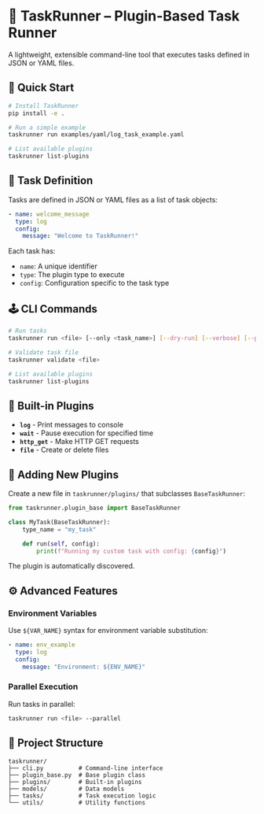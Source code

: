 # 🧩 TaskRunner – Plugin-Based Task Runner

A lightweight, extensible command-line tool that executes tasks defined in JSON or YAML files.

## 🚀 Quick Start

```bash
# Install TaskRunner
pip install -e .

# Run a simple example
taskrunner run examples/yaml/log_task_example.yaml

# List available plugins
taskrunner list-plugins
```

## 🧱 Task Definition

Tasks are defined in JSON or YAML files as a list of task objects:

```yaml
- name: welcome_message
  type: log
  config:
    message: "Welcome to TaskRunner!"
```

Each task has:
- `name`: A unique identifier
- `type`: The plugin type to execute
- `config`: Configuration specific to the task type

## 🕹️ CLI Commands

```bash
# Run tasks
taskrunner run <file> [--only <task_name>] [--dry-run] [--verbose] [--parallel]

# Validate task file
taskrunner validate <file>

# List available plugins
taskrunner list-plugins
```

## 🔧 Built-in Plugins

- **`log`** - Print messages to console
- **`wait`** - Pause execution for specified time
- **`http_get`** - Make HTTP GET requests
- **`file`** - Create or delete files

## 🧩 Adding New Plugins

Create a new file in `taskrunner/plugins/` that subclasses `BaseTaskRunner`:

```python
from taskrunner.plugin_base import BaseTaskRunner

class MyTask(BaseTaskRunner):
    type_name = "my_task"

    def run(self, config):
        print(f"Running my custom task with config: {config}")
```

The plugin is automatically discovered.

## ⚙️ Advanced Features

### Environment Variables

Use `${VAR_NAME}` syntax for environment variable substitution:

```yaml
- name: env_example
  type: log
  config:
    message: "Environment: ${ENV_NAME}"
```

### Parallel Execution

Run tasks in parallel:
```bash
taskrunner run <file> --parallel
```

## 📁 Project Structure

```
taskrunner/
├── cli.py          # Command-line interface
├── plugin_base.py  # Base plugin class
├── plugins/        # Built-in plugins
├── models/         # Data models
├── tasks/          # Task execution logic
└── utils/          # Utility functions
```